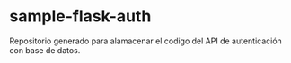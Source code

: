 # sample-flask-auth

Repositorio generado para alamacenar el codigo del API de autenticación con base de datos.